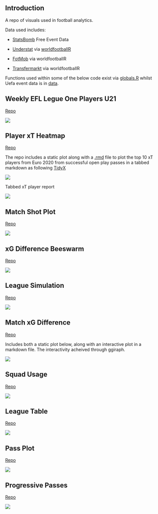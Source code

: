 ## Introduction

A repo of visuals used in football analytics.

Data used includes:

-   [StatsBomb](https://github.com/statsbomb/open-data) Free Event Data

-   [Understat](https://understat.com/) via [worldfootballR](https://github.com/JaseZiv/worldfootballR)

-   [FotMob](https://www.fotmob.com/) via worldfootballR

-   [Transfermarkt](https://www.transfermarkt.com/) via worldfootballR

Functions used within some of the below code exist via [globals.R](https://github.com/Markjwilkins/analytics_toolbox/blob/main/globals.R) whilst Uefa event data is in [data](https://github.com/Markjwilkins/analytics_toolbox/tree/main/data).

## Weekly EFL Legue One Players U21

[Repo](https://github.com/Markjwilkins/analytics_toolbox/tree/main/R/weekly_young_players)

![](R/weekly_young_players/league_one_week_6.png)

## Player xT Heatmap

[Repo](https://github.com/Markjwilkins/analytics_toolbox/tree/main/R/xt_plot)

The repo includes a static plot along with a [.rmd](https://github.com/Markjwilkins/analytics_toolbox/blob/main/R/xt_plot/euros_xt.Rmd) file to plot the top 10 xT players from Euro 2020 from successful open play passes in a tabbed markdown as following [TidyX](https://github.com/thebioengineer/TidyX/tree/master/TidyTuesday_Explained/137-Magically_Multiplying_Tabs_in_Reports)

![](R/xt_plot/Jordi%20Alba%20Ramos_xt_plot_full.jpg)

Tabbed xT player report

![](R/xt_plot/tabbed_xt.jpg)

## Match Shot Plot

[Repo](https://github.com/Markjwilkins/analytics_toolbox/tree/main/R/match_shot_plot)

![](R/match_shot_plot/match_shot_map.jpg)

## xG Difference Beeswarm

[Repo](https://github.com/Markjwilkins/analytics_toolbox/tree/main/R/xg_difference_beeswarm)

![](R/xg_difference_beeswarm/league_one_xg_beeswarm_full.jpg)

## League Simulation

[Repo](https://github.com/Markjwilkins/analytics_toolbox/tree/main/R/league_simulation)

![](R/league_simulation/league_one_sim_plot_full.jpg)

## Match xG Difference

[Repo](https://github.com/Markjwilkins/analytics_toolbox/tree/main/R/match_xg)

Includes both a static plot below, along with an interactive plot in a markdown file. The interactivity acheived through ggiraph.

![](R/match_xg/league_two_xg_per_game_full.jpg)

## Squad Usage

[Repo](https://github.com/Markjwilkins/analytics_toolbox/tree/main/R/squad_usage)

![](R/squad_usage/oxford_united_squad_usage_full.jpg)

## League Table

[Repo](https://github.com/Markjwilkins/analytics_toolbox/tree/main/R/league_table)

![](R/league_table/league_one_2022_2023_league_table.png)

## Pass Plot

[Repo](https://github.com/Markjwilkins/analytics_toolbox/tree/main/R/pass_plot)

![](R/pass_plot/luke_shaw_passes_full.jpg)

## Progressive Passes

[Repo](https://github.com/Markjwilkins/analytics_toolbox/tree/main/R/progressive_passes)

![](R/progressive_passes/euros_progressive_passes_full.jpg)
